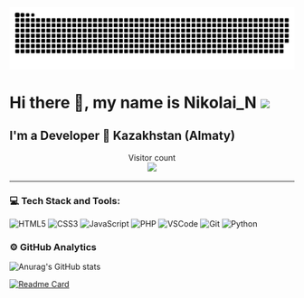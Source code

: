 
![github contribution grid snake animation](https://raw.githubusercontent.com/platane/platane/output/github-contribution-grid-snake-dark.svg#gh-dark-mode-only)

# Hi there 👋, my name is Nikolai_N <img src="https://user-images.githubusercontent.com/5713670/87202985-820dcb80-c2b6-11ea-9f56-7ec461c497c3.gif" width="25"> 

## I'm a Developer 📍 Kazakhstan (Almaty)

 <p align="center">
  Visitor count<br>
  <img src="https://profile-counter.glitch.me/Mental-Fox/count.svg" />
</p>

---

### 💻 Tech Stack and Tools:

![HTML5](https://img.shields.io/badge/-HTML5-090909?style=for-the-badge&logo=HTML5)
![CSS3](https://img.shields.io/badge/-CSS3-090909?style=for-the-badge&logo=CSS3)
![JavaScript](https://img.shields.io/badge/-JavaScript-090909?style=for-the-badge&logo=JavaScript)
![PHP](https://img.shields.io/badge/-PHP-090909?style=for-the-badge&logo=PHP)
![VSCode](https://img.shields.io/badge/-VSCode-090909?style=for-the-badge&logo=visualstudiocode)
![Git](https://img.shields.io/badge/-Git-090909?style=for-the-badge&logo=Git)
![Python](https://img.shields.io/badge/-Python-090909?style=for-the-badge&logo=Python)

### ⚙️ GitHub Analytics
![Anurag's GitHub stats](https://github-readme-stats.vercel.app/api?username=Mental-Fox&show_icons=true&theme=transparent)
<!-- [![Top Langs](https://github-readme-stats.vercel.app/api/top-langs/?username=Mental-Fox&theme=dracula&layout=compact)](https://github.com/anuraghazra/github-readme-stats)  -->
[![Readme Card](https://github-readme-stats.vercel.app/api/pin/?username=Mental-Fox&repo=3D-Portfolio&theme=dracula)](https://github.com/Mental-Fox/3D-Portfolio)

